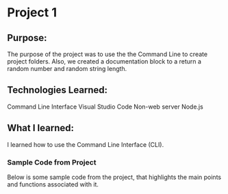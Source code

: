 # Project 1

## Purpose:
The purpose of the project was to use the the Command Line to create project folders.
Also, we created a documentation block to a return a random number and random string length. 

## Technologies Learned:
Command Line Interface 
Visual Studio Code
Non-web server Node.js

## What I learned:
I learned how to use the Command Line Interface (CLI).

### Sample Code from Project

Below is some sample code from the project, that highlights the main points and functions associated with it. 

```markdown

```

